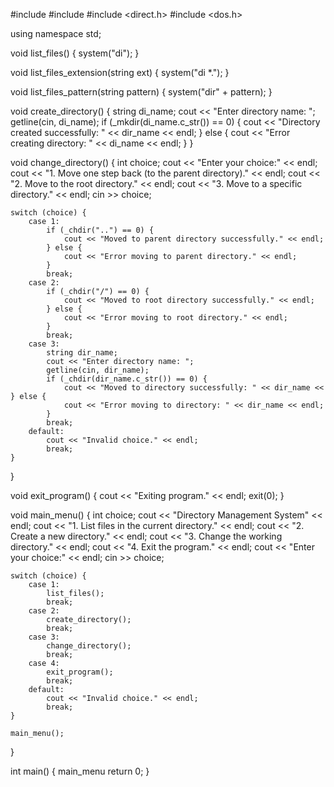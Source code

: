 #include <iostream>
#include <string>
#include <direct.h>
#include <dos.h>

using namespace std;

void list_files() {
    system("di");
}

void list_files_extension(string ext) {
    system("di *.");
}

void list_files_pattern(string pattern) {
    system("dir" + pattern);
}

void create_directory() {
    string di_name;
    cout << "Enter directory name: ";
    getline(cin, di_name);
    if (_mkdir(di_name.c_str()) == 0) {
        cout << "Directory created successfully: " << dir_name << endl;
    } else {
        cout << "Error creating directory: " << di_name << endl;
    }
}

void change_directory() {
    int choice;
    cout << "Enter your choice:" << endl;
    cout << "1. Move one step back (to the parent directory)." << endl;
    cout << "2. Move to the root directory." << endl;
    cout << "3. Move to a specific directory." << endl;
    cin >> choice;

    switch (choice) {
        case 1:
            if (_chdir("..") == 0) {
                cout << "Moved to parent directory successfully." << endl;
            } else {
                cout << "Error moving to parent directory." << endl;
            }
            break;
        case 2:
            if (_chdir("/") == 0) {
                cout << "Moved to root directory successfully." << endl;
            } else {
                cout << "Error moving to root directory." << endl;
            }
            break;
        case 3:
            string dir_name;
            cout << "Enter directory name: ";
            getline(cin, dir_name);
            if (_chdir(dir_name.c_str()) == 0) {
                cout << "Moved to directory successfully: " << dir_name <<            } else {
                cout << "Error moving to directory: " << dir_name << endl;
            }
            break;
        default:
            cout << "Invalid choice." << endl;
            break;
    }
}

void exit_program() {
    cout << "Exiting program." << endl;
    exit(0);
}

void main_menu() {
    int choice;
    cout << "Directory Management System" << endl;
    cout << "1. List files in the current directory." << endl;
    cout << "2. Create a new directory." << endl;
    cout << "3. Change the working directory." << endl;
    cout << "4. Exit the program." << endl;
    cout << "Enter your choice:" << endl;
    cin >> choice;

    switch (choice) {
        case 1:
            list_files();
            break;
        case 2:
            create_directory();
            break;
        case 3:
            change_directory();
            break;
        case 4:
            exit_program();
            break;
        default:
            cout << "Invalid choice." << endl;
            break;
    }

    main_menu();
}

int main() {
    main_menu return 0;
}
